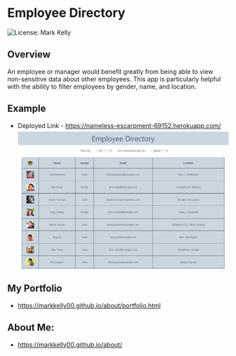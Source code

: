 # Employee Directory
![License: Mark Kelly](https://img.shields.io/badge/License-Mark_Kelly-brightgreen.svg)

## Overview

An employee or manager would benefit greatly from being able to view non-sensitive data about other employees. This app is particularly helpful with the ability to filter employees by gender, name, and location.

## Example
* Deployed Link - https://nameless-escarpment-69152.herokuapp.com/
![img](/public/img/example.png)


## My Portfolio
* https://markkelly00.github.io/about/portfolio.html

## About Me:

* https://markkelly00.github.io/about/

